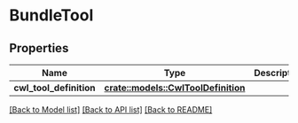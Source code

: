 # BundleTool

## Properties

Name | Type | Description | Notes
------------ | ------------- | ------------- | -------------
**cwl_tool_definition** | [**crate::models::CwlToolDefinition**](CWLToolDefinition.md) |  | 

[[Back to Model list]](../README.md#documentation-for-models) [[Back to API list]](../README.md#documentation-for-api-endpoints) [[Back to README]](../README.md)


